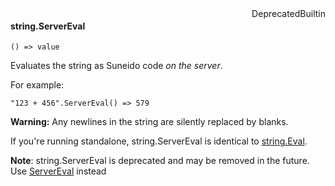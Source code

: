 <div style="float:right"><span class="deprecated">Deprecated</span><span class="builtin">Builtin</span></div>

#### string.ServerEval

``` suneido
() => value
```

Evaluates the string as Suneido code *on the server*.

For example:

``` suneido
"123 + 456".ServerEval() => 579
```

**Warning:** Any newlines in the string are silently replaced by blanks.

If you're running standalone, string.ServerEval is identical to
[string.Eval](<string.Eval.md>).

**Note**: string.ServerEval is deprecated and may be removed in the future. Use [ServerEval](<../ServerEval.md>) instead